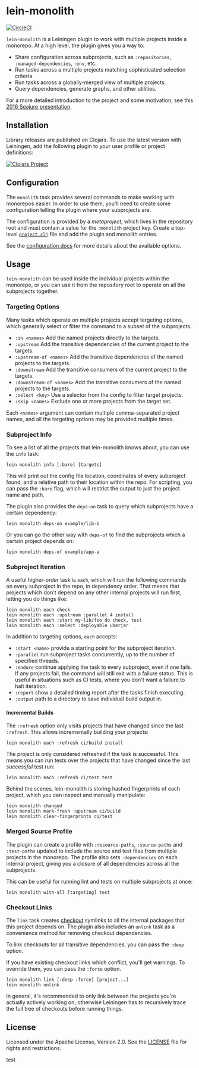 lein-monolith
=============

[![CircleCI](https://circleci.com/gh/amperity/lein-monolith.svg?style=shield&circle-token=e57a92e79aa9113f1950498cbeeb0880c3f587d3)](https://circleci.com/gh/amperity/lein-monolith/tree/master)

`lein-monolith` is a Leiningen plugin to work with multiple projects inside a
monorepo. At a high level, the plugin gives you a way to:
- Share configuration across subprojects, such as `:repositories`,
  `:managed-dependencies`, `:env`, etc.
- Run tasks across a multiple projects matching sophisticated selection
  criteria.
- Run tasks across a globally-merged view of multiple projects.
- Query dependencies, generate graphs, and other utilities.

For a more detailed introduction to the project and some motivation, see this
[2016 Seajure presentation](https://docs.google.com/presentation/d/1jqYG2N2YalWdVG4oDqs1mua4hOyxVD_nejANrg6h8to/present).

## Installation

Library releases are published on Clojars. To use the latest version with
Leiningen, add the following plugin to your user profile or project
definitions:

[![Clojars Project](http://clojars.org/lein-monolith/lein-monolith/latest-version.svg)](http://clojars.org/lein-monolith/lein-monolith)

## Configuration

The `monolith` task provides several commands to make working with monorepos
easier. In order to use them, you'll need to create some configuration telling
the plugin where your subprojects are.

The configuration is provided by a _metaproject_, which lives in the repository
root and must contain a value for the `:monolith` project key. Create a
top-level [`project.clj`](example/project.clj) file and add the plugin and
monolith entries.

See the [configuration docs](doc/config.md) for more details about the available
options.

## Usage

`lein-monolith` can be used inside the individual projects within the monorepo,
or you can use it from the repository root to operate on all the subprojects
together.

### Targeting Options

Many tasks which operate on multiple projects accept targeting options, which
generally select or filter the command to a subset of the subprojects.

- `:in <names>`             Add the named projects directly to the targets.
- `:upstream`               Add the transitive dependencies of the current project to the targets.
- `:upstream-of <names>`    Add the transitive dependencies of the named projects to the targets.
- `:downstream`             Add the transitive consumers of the current project to the targets.
- `:downstream-of <names>`  Add the transitive consumers of the named projects to the targets.
- `:select <key>`           Use a selector from the config to filter target projects.
- `:skip <names>`           Exclude one or more projects from the target set.

Each `<names>` argument can contain multiple comma-separated project names, and
all the targeting options may be provided multiple times.

### Subproject Info

To see a list of all the projects that lein-monolith knows about, you can use
the `info` task:

```
lein monolith info [:bare] [targets]
```

This will print out the config file location, coordinates of every subproject
found, and a relative path to their location within the repo. For scripting, you
can pass the `:bare` flag, which will restrict the output to just the project
name and path.

The plugin also provides the `deps-on` task to query which subprojects have a
certain dependency:

```
lein monolith deps-on example/lib-b
```

Or you can go the other way with `deps-of` to find the subprojects which a
certain project depends on:

```
lein monolith deps-of example/app-a
```

### Subproject Iteration

A useful higher-order task is `each`, which will run the following commands on
every subproject in the repo, in dependency order. That means that projects
which don't depend on any other internal projects will run first, letting you do
things like:

```
lein monolith each check
lein monolith each :upstream :parallel 4 install
lein monolith each :start my-lib/foo do check, test
lein monolith each :select :deployable uberjar
```

In addition to targeting options, `each` accepts:

- `:start <name>` provide a starting point for the subproject iteration.
- `:parallel` run subproject tasks concurrently, up to the number of specified
  threads.
- `:endure` continue applying the task to every subproject, even if one fails.
  If any projects fail, the command will still exit with a failure status. This
  is useful in situations such as CI tests, where you don't want a failure to
  halt iteration.
- `:report` show a detailed timing report after the tasks finish executing.
- `:output` path to a directory to save individual build output in.

#### Incremental Builds

The `:refresh` option only visits projects that have changed since the last
`:refresh`. This allows incrementally building your projects:

```
lein monolith each :refresh ci/build install
```

The project is only considered refreshed if the task is successful. This means
you can run tests over the projects that have changed since the last
_successful_ test run:

```
lein monolith each :refresh ci/test test
```

Behind the scenes, lein-monolith is storing hashed fingerprints of each project,
which you can inspect and manually manipulate:

```
lein monolith changed
lein monolith mark-fresh :upstream ci/build
lein monolith clear-fingerprints ci/test
```

### Merged Source Profile

The plugin can create a profile with `:resource-paths`, `:source-paths` and
`:test-paths` updated to include the source and test files from multiple
projects in the monorepo. The profile also sets `:dependencies` on each internal
project, giving you a closure of all dependencies across all the subprojects.

This can be useful for running lint and tests on multiple subprojects at once:

```
lein monolith with-all [targeting] test
```

### Checkout Links

The `link` task creates
[checkout](https://github.com/technomancy/leiningen/blob/stable/doc/TUTORIAL.md#checkout-dependencies)
symlinks to all the internal packages that this project depends on. The plugin
also includes an `unlink` task as a convenience method for removing checkout
dependencies.

To link checkouts for all transitive dependencies, you can pass the `:deep` option.

If you have existing checkout links which conflict, you'll get warnings. To
override them, you can pass the `:force` option.

```
lein monolith link [:deep :force] [project...]
lein monolith unlink
```

In general, it's recommended to only link between the projects you're actually
actively working on, otherwise Leiningen has to recursively trace the full tree
of checkouts before running things.

## License

Licensed under the Apache License, Version 2.0. See the [LICENSE](LICENSE) file
for rights and restrictions.

test
